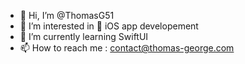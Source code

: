 - 👋  Hi, I’m @ThomasG51
- 👀  I’m interested in  iOS app developement
- 🌱  I’m currently learning SwiftUI
- 📫  How to reach me : contact@thomas-george.com

<!---
ThomasG51/ThomasG51 is a ✨ special ✨ repository because its `README.md` (this file) appears on your GitHub profile.
You can click the Preview link to take a look at your changes.
--->
